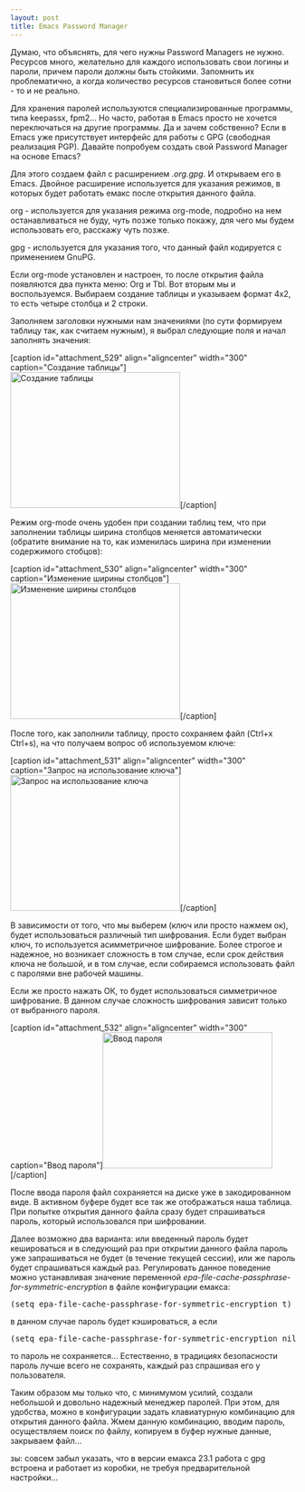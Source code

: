 ```yaml
--- 
layout: post
title: Emacs Password Manager
---
```

Думаю, что объяснять, для чего нужны Password Managers не нужно. Ресурсов много, желательно для каждого использовать свои логины и пароли, причем пароли должны быть стойкими. Запомнить их проблематично, а когда количество ресурсов становиться более сотни - то и не реально.

Для хранения паролей используются специализированные программы, типа keepassx, fpm2... Но часто, работая в Emacs просто не хочется переключаться на другие программы. Да и зачем собственно? Если в Emacs уже присутствует интерфейс для работы с GPG (свободная реализация PGP). Давайте попробуем создать свой Password Manager на основе Emacs?

Для этого создаем файл с расширением <em>.org.gpg</em>. И открываем его в Emacs. Двойное расширение используется для указания режимов, в которых будет работать емакс после открытия данного файла.

org - используется для указания режима org-mode, подробно на нем останавливаться не буду, чуть позже только покажу, для чего мы будем использовать его, расскажу чуть позже.

gpg - используется для указания того, что данный файл кодируется с применением GnuPG.
<!--more-->
Если org-mode установлен и настроен, то после открытия файла появляются два пункта меню: Org и Tbl. Вот вторым мы и воспользуемся. Выбираем создание таблицы и указываем формат 4x2, то есть четыре столбца и 2 строки.

Заполняем заголовки нужными нам значениями (по сути формируем таблицу так, как считаем нужным), я выбрал следующие поля и начал заполнять значения:

[caption id="attachment_529" align="aligncenter" width="300" caption="Создание таблицы"]<a href="http://static.juev.ru/2009/08/emacs-pass-1.png"><img class="size-medium wp-image-529" title="emacs-pass-1" src="http://static.juev.ru/2009/08/emacs-pass-1-300x240.png" alt="Создание таблицы" width="300" height="240" /></a>[/caption]

Режим org-mode очень удобен при создании таблиц тем, что при заполнении таблицы ширина столбцов меняется автоматически (обратите внимание на то, как изменилась ширина при изменении содержимого стобцов):

[caption id="attachment_530" align="aligncenter" width="300" caption="Изменение ширины столбцов"]<a href="http://static.juev.ru/2009/08/emacs-pass-2.png"><img class="size-medium wp-image-530" title="emacs-pass-2" src="http://static.juev.ru/2009/08/emacs-pass-2-300x240.png" alt="Изменение ширины столбцов" width="300" height="240" /></a>[/caption]

После того, как заполнили таблицу, просто сохраняем файл (Ctrl+x Ctrl+s), на что получаем вопрос об используемом ключе:

[caption id="attachment_531" align="aligncenter" width="300" caption="Запрос на использование ключа"]<a href="http://static.juev.ru/2009/08/emacs-pass-3.png"><img class="size-medium wp-image-531" title="emacs-pass-3" src="http://static.juev.ru/2009/08/emacs-pass-3-300x240.png" alt="Запрос на использование ключа" width="300" height="240" /></a>[/caption]

В зависимости от того, что мы выберем (ключ или просто нажмем ок), будет использоваться различный тип шифрования. Если будет выбран ключ, то используется асимметричное шифрование. Более строгое и надежное, но возникает сложность в том случае, если срок действия ключа не большой, и в том случае, если собираемся использовать файл с паролями вне рабочей машины.

Если же просто нажать ОК, то будет использоваться симметричное шифрование. В данном случае сложность шифрования зависит только от выбранного пароля.

[caption id="attachment_532" align="aligncenter" width="300" caption="Ввод пароля"]<a href="http://static.juev.ru/2009/08/emacs-pass-4.png"><img class="size-medium wp-image-532" title="emacs-pass-4" src="http://static.juev.ru/2009/08/emacs-pass-4-300x240.png" alt="Ввод пароля" width="300" height="240" /></a>[/caption]

После ввода пароля файл сохраняется на диске уже в закодированном виде. В активном буфере будет все так же отображаться наша таблица. При попытке открытия данного файла сразу будет спрашиваться пароль, который использовался при шифровании.

Далее возможно два варианта: или введенный пароль будет кешироваться и в следующий раз при открытии данного файла пароль уже запрашиваться не будет (в течение текущей сессии), или же пароль будет спрашиваться каждый раз. Регулировать данное поведение можно устанавливая значение переменной <em>epa-file-cache-passphrase-for-symmetric-encryption</em> в файле конфигурации емакса:
<pre>(setq epa-file-cache-passphrase-for-symmetric-encryption t)</pre>

в данном случае пароль будет кэшироваться, а если
<pre>(setq epa-file-cache-passphrase-for-symmetric-encryption nil)</pre>

то пароль не сохраняется... Естественно, в традициях безопасности пароль лучше всего не сохранять, каждый раз спрашивая его у пользователя.

Таким образом мы только что, с минимумом усилий, создали небольшой и довольно надежный менеджер паролей. При этом, для удобства, можно в конфигурации задать клавиатурную комбинацию для открытия данного файла. Жмем данную комбинацию, вводим пароль, осуществляем поиск по файлу, копируем в буфер нужные данные, закрываем файл...

зы: совсем забыл указать, что в версии емакса 23.1 работа с gpg встроена и работает из коробки, не требуя предварительной настройки...
